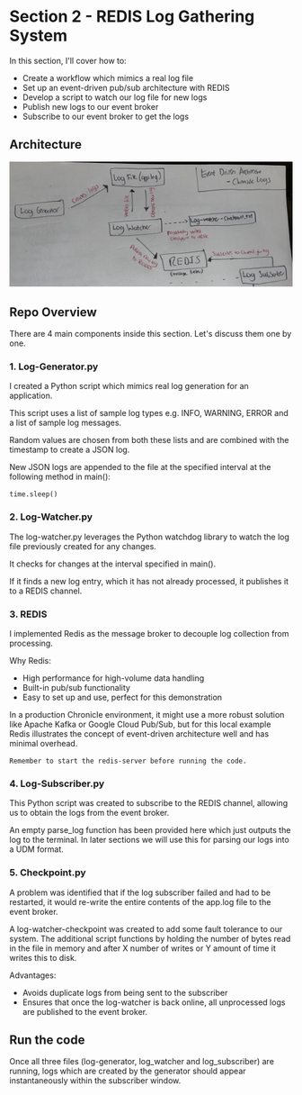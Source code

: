 # Section 2 - REDIS Log Gathering System

In this section, I'll cover how to:

- Create a workflow which mimics a real log file
- Set up an event-driven pub/sub architecture with REDIS
- Develop a script to watch our log file for new logs
- Publish new logs to our event broker
- Subscribe to our event broker to get the logs

## Architecture

![Image Alt text](../images/section2-diagram.png)

## Repo Overview

There are 4 main components inside this section. Let's discuss them one by one.

### 1. Log-Generator.py

I created a Python script which mimics real log generation for an application.

This script uses a list of sample log types e.g. INFO, WARNING, ERROR and a list of sample log messages.

Random values are chosen from both these lists and are combined with the timestamp to create a JSON log.

New JSON logs are appended to the file at the specified interval at the following method in main():
```
time.sleep()
```
### 2. Log-Watcher.py

The log-watcher.py leverages the Python watchdog library to watch the log file previously created for any changes.

It checks for changes at the interval specified in main().

If it finds a new log entry, which it has not already processed, it publishes it to a REDIS channel.

### 3. REDIS

I implemented Redis as the message broker to decouple log collection from processing.

Why Redis:
- High performance for high-volume data handling
- Built-in pub/sub functionality
- Easy to set up and use, perfect for this demonstration

In a production Chronicle environment, it might use a more robust solution like Apache Kafka or Google Cloud Pub/Sub, but for this local example Redis illustrates the concept of event-driven architecture well and has minimal overhead.

``` 
Remember to start the redis-server before running the code.

```
### 4. Log-Subscriber.py

This Python script was created to subscribe to the REDIS channel, allowing us to obtain the logs from the event broker.

An empty parse_log function has been provided here which just outputs the log to the terminal. In later sections we will use this for parsing our logs into a UDM format.

### 5. Checkpoint.py

A problem was identified that if the log subscriber failed and had to be restarted, it would re-write the entire contents of the app.log file to the event broker.

A log-watcher-checkpoint was created to add some fault tolerance to our system. The additional script functions by holding the number of bytes read in the file in memory and after X number of writes or Y amount of time it writes this to disk.

Advantages:

- Avoids duplicate logs from being sent to the subscriber
- Ensures that once the log-watcher is back online, all unprocessed logs are published to the event broker.

## Run the code

Once all three files (log-generator, log_watcher and log_subscriber) are running, logs which are created by the generator should appear instantaneously within the subscriber window.